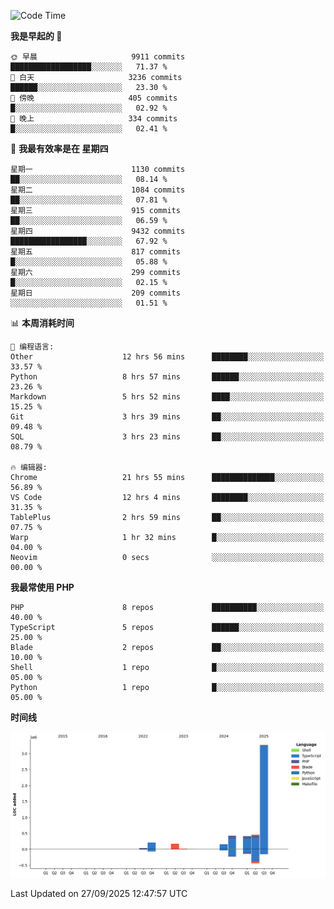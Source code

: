 <!--START_SECTION:waka-->
![Code Time](http://img.shields.io/badge/Code%20Time-4%2C243%20hrs%2056%20mins-blue)

**我是早起的 🐤** 

```text
🌞 早晨                     9911 commits        ██████████████████░░░░░░░   71.37 % 
🌆 白天                     3236 commits        ██████░░░░░░░░░░░░░░░░░░░   23.30 % 
🌃 傍晚                     405 commits         █░░░░░░░░░░░░░░░░░░░░░░░░   02.92 % 
🌙 晚上                     334 commits         █░░░░░░░░░░░░░░░░░░░░░░░░   02.41 % 
```
📅 **我最有效率是在 星期四** 

```text
星期一                      1130 commits        ██░░░░░░░░░░░░░░░░░░░░░░░   08.14 % 
星期二                      1084 commits        ██░░░░░░░░░░░░░░░░░░░░░░░   07.81 % 
星期三                      915 commits         ██░░░░░░░░░░░░░░░░░░░░░░░   06.59 % 
星期四                      9432 commits        █████████████████░░░░░░░░   67.92 % 
星期五                      817 commits         █░░░░░░░░░░░░░░░░░░░░░░░░   05.88 % 
星期六                      299 commits         █░░░░░░░░░░░░░░░░░░░░░░░░   02.15 % 
星期日                      209 commits         ░░░░░░░░░░░░░░░░░░░░░░░░░   01.51 % 
```


📊 **本周消耗时间** 

```text
💬 编程语言: 
Other                    12 hrs 56 mins      ████████░░░░░░░░░░░░░░░░░   33.57 % 
Python                   8 hrs 57 mins       ██████░░░░░░░░░░░░░░░░░░░   23.26 % 
Markdown                 5 hrs 52 mins       ████░░░░░░░░░░░░░░░░░░░░░   15.25 % 
Git                      3 hrs 39 mins       ██░░░░░░░░░░░░░░░░░░░░░░░   09.48 % 
SQL                      3 hrs 23 mins       ██░░░░░░░░░░░░░░░░░░░░░░░   08.79 % 

🔥 编辑器: 
Chrome                   21 hrs 55 mins      ██████████████░░░░░░░░░░░   56.89 % 
VS Code                  12 hrs 4 mins       ████████░░░░░░░░░░░░░░░░░   31.35 % 
TablePlus                2 hrs 59 mins       ██░░░░░░░░░░░░░░░░░░░░░░░   07.75 % 
Warp                     1 hr 32 mins        █░░░░░░░░░░░░░░░░░░░░░░░░   04.00 % 
Neovim                   0 secs              ░░░░░░░░░░░░░░░░░░░░░░░░░   00.00 % 
```

**我最常使用 PHP** 

```text
PHP                      8 repos             ██████████░░░░░░░░░░░░░░░   40.00 % 
TypeScript               5 repos             ██████░░░░░░░░░░░░░░░░░░░   25.00 % 
Blade                    2 repos             ██░░░░░░░░░░░░░░░░░░░░░░░   10.00 % 
Shell                    1 repo              █░░░░░░░░░░░░░░░░░░░░░░░░   05.00 % 
Python                   1 repo              █░░░░░░░░░░░░░░░░░░░░░░░░   05.00 % 
```



**时间线**

![Lines of Code chart](https://raw.githubusercontent.com/abrahamgreyson/abrahamgreyson/main/assets/bar_graph.png)


 Last Updated on 27/09/2025 12:47:57 UTC
<!--END_SECTION:waka-->
